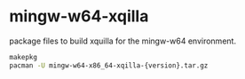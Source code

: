 # mingw-w64-xqilla

package files to build xquilla for the mingw-w64 environment.

```sh
makepkg
pacman -U mingw-w64-x86_64-xqilla-{version}.tar.gz
```
